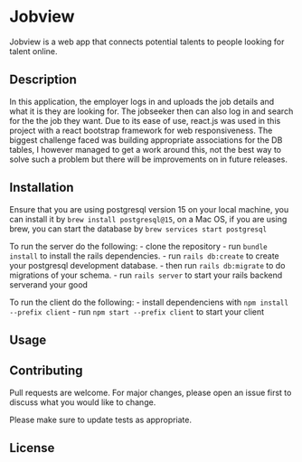 # Jobview

Jobview is a web app that connects potential talents to people looking for talent online.

## Description

In this application, the employer logs in and uploads the job details and what it is they are looking for. The jobseeker then can also log in and search for the the job they want.
Due to its ease of use, react.js was used in this project with a react bootstrap framework for web responsiveness.
The biggest challenge faced was building appropriate associations for the DB tables, I however managed to get a work around this, not the best way to solve such a problem but there will be improvements on in future releases.

## Installation

Ensure that you are using postgresql version 15 on your local machine, you can install it by `brew install postgresql@15`, on a Mac OS, if you are using brew, you can start the database by `brew services start postgresql`

To run the server do the following: 
    - clone the repository
    - run `bundle install` to install the rails dependencies.
    - run `rails db:create` to create your postgresql development database.
    - then run `rails db:migrate` to do migrations of your schema.
    - run `rails server` to start your rails backend serverand your good

To run the client do the following:
    - install dependenciens with `npm install --prefix client`
    - run `npm start --prefix client` to start your client

## Usage



## Contributing

Pull requests are welcome. For major changes, please open an issue first
to discuss what you would like to change.

Please make sure to update tests as appropriate.

## License

